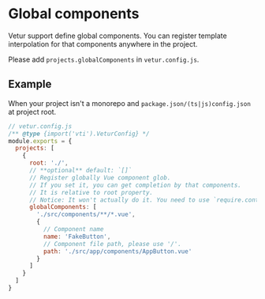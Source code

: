 # Global components

Vetur support define global components.
You can register template interpolation for that components anywhere in the project.

Please add `projects.globalComponents` in `vetur.config.js`.

## Example
When your project isn't a monorepo and `package.json/(ts|js)config.json` at project root.
```javascript
// vetur.config.js
/** @type {import('vti').VeturConfig} */
module.exports = {
  projects: [
    {
      root: './',
      // **optional** default: `[]`
      // Register globally Vue component glob.
      // If you set it, you can get completion by that components.
      // It is relative to root property.
      // Notice: It won't actually do it. You need to use `require.context` or `Vue.component`
      globalComponents: [
        './src/components/**/*.vue',
        {
          // Component name
          name: 'FakeButton',
          // Component file path, please use '/'.
          path: './src/app/components/AppButton.vue'
        }
      ]
    }
  ]
}
```

